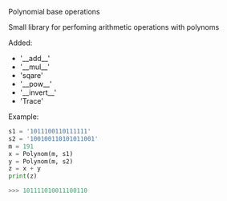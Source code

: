 Polynomial base operations

Small library for perfoming arithmetic operations with polynoms

Added:
- '\_\_add\_\_'
- '\_\_mul\_\_'
- 'sqare'
- '\_\_pow\_\_'
- '\_\_invert\_\_'
- 'Trace'

Example:
```python
s1 = '1011100110111111'
s2 = '100100110101011001'
m = 191
x = Polynom(m, s1)
y = Polynom(m, s2)
z = x + y
print(z)

>>> 101111010011100110
```